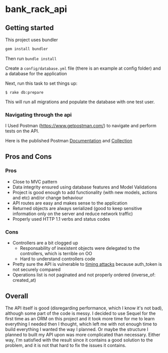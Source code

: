 # bank_rack_api

## Getting started

This project uses bundler

```ruby
gem install bundler
```
Then run `bundle install`

Create a `config/database.yml` file (there is an example at config folder) and a database for the application

Next, run this task to set things up:

```console
$ rake db:prepare
```

This will run all migrations and populate the database with one test user.

### Navigating through the api

I Used Postman (https://www.getpostman.com/) to navigate and perform tests on the API.

Here is the published Postman [Documentation](https://documenter.getpostman.com/view/630023/bank-rack/6taZ4tG) and [Collection](https://www.getpostman.com/collections/a50aab55b0d7e4196500)

## Pros and Cons
### Pros
* Close to MVC pattern
* Data integrity ensured using database features and Model Validations
* Project is good enough to add functionality (with new models, actions and etc) and/or change behaviour
* API routes are easy and makes sense to the application
* Returned objects are always serialized (good to keep sensitive information only on the server and reduce network traffic)
* Properly used HTTP 1.1 verbs and status codes
### Cons
* Controllers are a bit clogged up
  * Responsability of inexistent objects were delegated to the controllers, which is terrible on OO
  * Hard to understand controllers code
* Pretty sure the API is vulnerable to [timing attacks](https://en.wikipedia.org/wiki/Timing_attack) because auth_token is not securely compared
* Operations list is not paginated and not properly ordered (inverse_of: created_at)
## Overall
The API itself is good (disregarding performance, which I know it's not bad), although some part of the code is messy. I decided to use Sequel for the first time as an ORM on this project and it took more time for me to learn everything I needed then I thought, which left me with not enough time to build everything I wanted the way I planned. Or maybe the structure I planned to built my API upon was more complicated than necessary. Either way, I'm satisfied with the result since it contains a good solution to the problem, and it is not that hard to fix the issues it contains.

